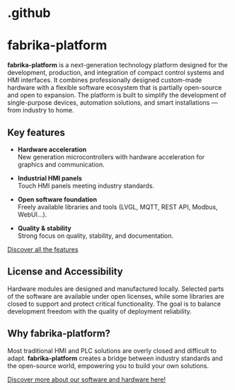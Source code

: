 # .github

# fabrika-platform

**fabrika-platform** is a next-generation technology platform designed for the development, production, and integration of compact control systems and HMI interfaces. It combines professionally designed custom-made hardware with a flexible software ecosystem that is partially open-source and open to expansion. The platform is built to simplify the development of single-purpose devices, automation solutions, and smart installations — from industry to home.

## Key features

- **Hardware acceleration**  
  New generation microcontrollers with hardware acceleration for graphics and communication.

- **Industrial HMI panels**  
  Touch HMI panels meeting industry standards.

- **Open software foundation**  
  Freely available libraries and tools (LVGL, MQTT, REST API, Modbus, WebUI...).

- **Quality & stability**  
  Strong focus on quality, stability, and documentation.

[Discover all the features](#)

## License and Accessibility

Hardware modules are designed and manufactured locally. Selected parts of the software are available under open licenses, while some libraries are closed to support and protect critical functionality. The goal is to balance development freedom with the quality of deployment reliability.

## Why fabrika-platform?

Most traditional HMI and PLC solutions are overly closed and difficult to adapt. **fabrika-platform** creates a bridge between industry standards and the open-source world, empowering you to build your own solutions.

[Discover more about our software and hardware here!](#)

